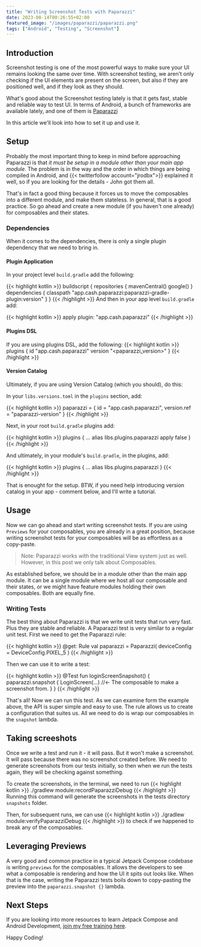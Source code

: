 ```yaml
---
title: "Writing Screenshot Tests with Paparazzi"
date: 2023-08-14T00:26:55+02:00
featured_image: "/images/paparazzi/paparazzi.png"
tags: ["Android", "Testing", "Screenshot"]
---
```

## Introduction
Screenshot testing is one of the most powerful ways to make sure your UI remains looking the same over time. With screenshot testing, we aren't only checking if the UI elements are present on the screen, but also if they are positioned well, and if they look as they should.

What's good about the Screenshot testing lately is that it gets fast, stable and reliable way to test UI. In terms of Android, a bunch of frameworks are available lately, and one of them is [Paparazzi](https://github.com/cashapp/paparazzi)

In this article we'll look into how to set it up and use it.

## Setup
Probably the most important thing to keep in mind before approaching Paparazzi is that _it must be setup in a module other than your main app module_. The problem is in the way and the order in which things are being compiled in Android, and {{< twitterfollow account="jrodbx">}} explained it well, so if you are looking for the details - John got them all.

That's in fact a good thing because it forces us to move the composables into a different module, and make them stateless. In general, that is a good practice. So go ahead and create a new module (if you haven't one already) for composables and their states.

### Dependencies
When it comes to the dependencies, there is only a single plugin dependency that we need to bring in.

#### Plugin Application
In your project level `build.gradle` add the following:

{{< highlight kotlin >}}
buildscript {
  repositories {
    mavenCentral()
    google()
  }
  dependencies {
    classpath "app.cash.paparazzi:paparazzi-gradle-plugin:version"
  }
}
{{< /highlight >}}
And then in your app level `build.gradle` add:

{{< highlight kotlin >}}
apply plugin: "app.cash.paparazzi"
{{< /highlight >}}

#### Plugins DSL
If you are using plugins DSL, add the following:
{{< highlight kotlin >}}
plugins {
  id "app.cash.paparazzi" version "<paparazzi_version>"
}
{{< /highlight >}}

#### Version Catalog
Ultimately, if you are using Version Catalog (which you should), do this:

In your `libs.versions.toml` in the `plugins` section, add:

{{< highlight kotlin >}}
paparazzi = { id = "app.cash.paparazzi", version.ref = "paparazzi-version" }
{{< /highlight >}}

Next, in your root `build.gradle` plugins add:

{{< highlight kotlin >}}
plugins {
 ...
 alias libs.plugins.paparazzi apply false
}
{{< /highlight >}}

And ultimately, in your module's `build.gradle`, in the plugins, add:

{{< highlight kotlin >}}
plugins {
    ...
    alias libs.plugins.paparazzi
}
{{< /highlight >}}

That is enought for the setup. BTW, if you need help introducing version catalog in your app - comment below, and I'll write a tutorial.

## Usage
Now we can go ahead and start writing screenshot tests. If you are using `Previews` for your composables, you are already in a great position, because writing screenshot tests for your composables will be as effortless as a copy-paste.
> Note: Paparazzi works with the traditional View system just as well. However, in this post we only talk about Composables.

As established before, we should be in a module other than the main app module. It can be a single module where we host all our composable and their states, or we might have feature modules holding their own composables. Both are equally fine.

### Writing Tests
The best thing about Paparazzi is that we write unit tests that run very fast. Plus they are stable and reliable. A Paparazzi test is very similar to a regular unit test. First we need to get the Paparazzi rule:

{{< highlight kotlin >}}
@get: Rule
val paparazzi = Paparazzi(
    deviceConfig = DeviceConfig.PIXEL_5
)
{{< /highlight >}}

Then we can use it to write a test:

{{< highlight kotlin >}}
@Test
fun loginScreenSnapshot() {
  paparazzi.snapshot {
    LoginScreen(...) //<- The composable to make a screenshot from.
  }
}
{{< /highlight >}}

That's all! Now we can run this test. As we can examine form the example above, the API is super simple and easy to use. The rule allows us to create a configuration that suites us. All we need to do is wrap our composables in the `snapshot` lambda.

## Taking screeshots
Once we write a test and run it - it will pass. But it won't make a screenshot. It will pass because there was no screenshot created before. We need to generate screenshots from our tests initially, so then when we run the tests again, they will be checking against something.

To create the screenshots, in the terminal, we need to run
{{< highlight kotlin >}}
./gradlew module:recordPaparazziDebug
{{< /highlight >}}
Running this command will generate the screenshots in the tests directory `snapshots` folder.

Then, for subsequent runs, we can use
{{< highlight kotlin >}}
./gradlew module:verifyPaparazziDebug
{{< /highlight >}} to check if we happened to break any of the composables.

## Leveraging Previews
A very good and common practice in a typical Jetpack Compose codebase is writing `previews` for the composables. It allows the developers to see what a composable is rendering and how the UI it spits out looks like. When that is the case, writing the Paparazzi tests boils down to copy-pasting the preview into the `paparazzi.snapshot {}` lambda.

## Next Steps
If you are looking into more resources to learn Jetpack Compose and Android Development, [join my free training here](https://www.skool.com/android-devs?invite=e7235a1900bf49cb89c043e0fb9753d3).

Happy Coding!